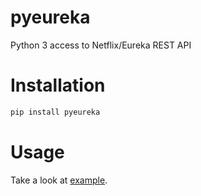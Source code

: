 # pyeureka
Python 3 access to Netflix/Eureka REST API

# Installation
```sh
pip install pyeureka
```

# Usage
Take a look at [example](./tests.py).
